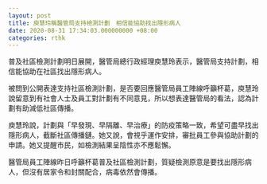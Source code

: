 ```yaml
---
layout: post
title: 庾慧玲稱醫管局支持檢測計劃　相信能協助找出隱形病人
date: 2020-08-31 17:34:03.000000000 +08:00
categories: rthk
---
```


普及社區檢測計劃明日展開，醫管局總行政經理庾慧玲表示，醫管局支持計劃，相信能協助在社區找出隱形病人。

被問到公開表達支持社區檢測計劃，是否要回應醫管局員工陣線呼籲杯葛，庾慧玲說留意到有社會人士及員工對計劃有不同意見，所以想表達醫管局的看法，認為計劃有助減低社區傳播。

庾慧玲說，計劃與「早發現、早隔離、早治療」的防疫策略一致，希望可盡早找出隱形病人，截斷社區傳播鏈。她又說，會視乎運作安排，審批員工參與協助計劃的申請。她又提醒市民，如檢測結果呈陰性亦不應鬆懈。

醫管局員工陣線昨日呼籲杯葛普及社區檢測計劃，質疑檢測原意是要找出隱形病人，但沒有居家令和封關配合，病毒依然會傳播。
